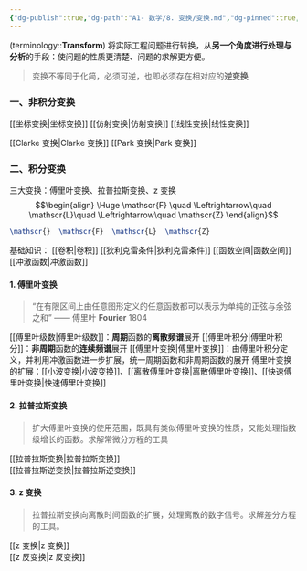```yaml
---
{"dg-publish":true,"dg-path":"A1- 数学/8. 变换/变换.md","dg-pinned":true,"tags":["Transform","Subject"],"Level":0,"permalink":"/A1- 数学/8. 变换/变换/","pinned":true,"dgPassFrontmatter":true,"noteIcon":"","created":"2024-10-08T17:05:20.000+08:00","updated":"2025-06-30T23:47:30.136+08:00"}
---
```


(terminology::**Transform**)
将实际工程问题进行转换，从**另一个角度进行处理与分析**的手段：使问题的性质更清楚、问题的求解更方便。
> 变换不等同于化简，必须可逆，也即必须存在相对应的**逆变换**


### 一、非积分变换
[[坐标变换\|坐标变换]]   [[仿射变换\|仿射变换]]   [[线性变换\|线性变换]]

[[Clarke 变换\|Clarke 变换]]   [[Park 变换\|Park 变换]]

### 二、积分变换
三大变换：傅里叶变换、拉普拉斯变换、z 变换
$$\begin{align}
\Huge \mathscr{F} \quad  \Leftrightarrow\quad  \mathscr{L}\quad \Leftrightarrow\quad  \mathscr{Z}
\end{align}$$

```LaTeX
\mathscr{}  \mathscr{F}  \mathscr{L}  \mathscr{Z}
```


基础知识：  [[卷积\|卷积]]  [[狄利克雷条件\|狄利克雷条件]]   [[函数空间\|函数空间]]  [[冲激函数\|冲激函数]]

#### 1. 傅里叶变换
>“在有限区间上由任意图形定义的任意函数都可以表示为单纯的正弦与余弦之和”
>——  傅里叶 **Fourier**  1804 

[[傅里叶级数\|傅里叶级数]]：**周期**函数的**离散频谱**展开
[[傅里叶积分\|傅里叶积分]]：**非周期**函数的**连续频谱**展开
[[傅里叶变换\|傅里叶变换]]：由傅里叶积分定义，并利用冲激函数进一步扩展，统一周期函数和非周期函数的展开
傅里叶变换的扩展：[[小波变换\|小波变换]]、[[离散傅里叶变换\|离散傅里叶变换]]、[[快速傅里叶变换\|快速傅里叶变换]]


#### 2. 拉普拉斯变换
> 扩大傅里叶变换的使用范围，既具有类似傅里叶变换的性质，又能处理指数级增长的函数。求解常微分方程的工具

[[拉普拉斯变换\|拉普拉斯变换]]   
[[拉普拉斯逆变换\|拉普拉斯逆变换]]


#### 3. z 变换
> 拉普拉斯变换向离散时间函数的扩展，处理离散的数字信号。求解差分方程的工具。

[[z 变换\|z 变换]]   
[[z 反变换\|z 反变换]]
